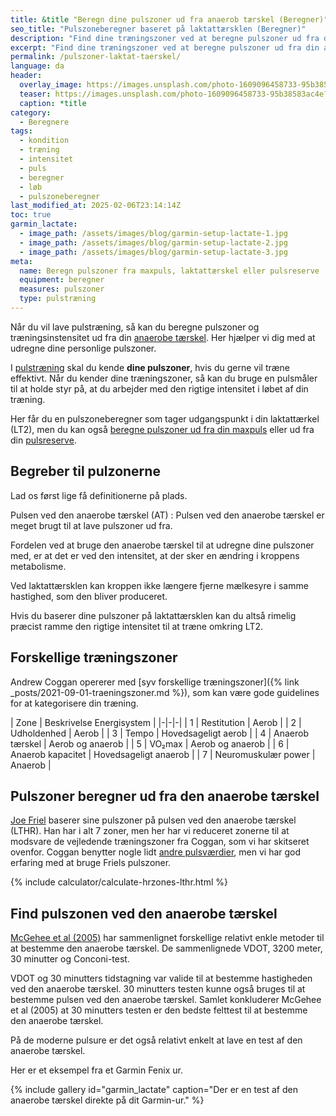 ```yaml
---
title: &title "Beregn dine pulszoner ud fra anaerob tærskel (Beregner)"
seo_title: "Pulszoneberegner baseret på laktattærsklen (Beregner)"
description: "Find dine træningszoner ved at beregne pulszoner ud fra din anaerobe tærskel. Forbedr din præstation med vores specialiserede beregner."
excerpt: "Find dine træningszoner ved at beregne pulszoner ud fra din anaerobe tærskel. Forbedr din præstation med vores specialiserede beregner."
permalink: /pulszoner-laktat-taerskel/
language: da
header:
  overlay_image: https://images.unsplash.com/photo-1609096458733-95b38583ac4e?ixlib=rb-4.0.3&ixid=M3wxMjA3fDB8MHxwaG90by1wYWdlfHx8fGVufDB8fHx8fA%3D%3D&auto=format&fit=crop&h=630&w=1200&q=60
  teaser: https://images.unsplash.com/photo-1609096458733-95b38583ac4e?ixlib=rb-4.0.3&ixid=M3wxMjA3fDB8MHxwaG90by1wYWdlfHx8fGVufDB8fHx8fA%3D%3D&auto=format&fit=crop&h=300&w=400&q=10
  caption: *title
category:
  - Beregnere
tags:
  - kondition
  - træning
  - intensitet
  - puls
  - beregner
  - løb
  - pulszoneberegner
last_modified_at: 2025-02-06T23:14:14Z
toc: true
garmin_lactate:
  - image_path: /assets/images/blog/garmin-setup-lactate-1.jpg
  - image_path: /assets/images/blog/garmin-setup-lactate-2.jpg
  - image_path: /assets/images/blog/garmin-setup-lactate-3.jpg
meta:
  name: Beregn pulszoner fra maxpuls, laktattærskel eller pulsreserve
  equipment: beregner
  measures: pulszoner
  type: pulstræning
---
```


Når du vil lave pulstræning, så kan du beregne pulszoner og træningsinstensitet ud fra din [anaerobe tærskel](/anaerobe-taerskel/). Her hjælper vi dig med at udregne dine personlige pulszoner.

I [pulstræning](/pulstraening/) skal du kende **dine pulszoner**, hvis du gerne vil træne effektivt. Når du kender dine træningszoner, så kan du bruge en pulsmåler til at holde styr på, at du arbejder med den rigtige intensitet i løbet af din træning.

Her får du en pulszoneberegner som tager udgangspunkt i din laktattærkel (LT2), men du kan også [beregne pulszoner ud fra din maxpuls](/pulszoner-max-puls/) eller ud fra din [pulsreserve](/pulszoner-pulsreserve-karvonen/).

## Begreber til pulzonerne

Lad os først lige få definitionerne på plads.

Pulsen ved den anaerobe tærskel (AT)
: Pulsen ved den anaerobe tærskel er meget brugt til at lave pulszoner ud fra.

Fordelen ved at bruge den anaerobe tærskel til at udregne dine pulszoner med, er at det er ved den intensitet, at der sker en ændring i kroppens metabolisme.

Ved laktattærsklen kan kroppen ikke længere fjerne mælkesyre i samme hastighed, som den bliver produceret.

Hvis du baserer dine pulszoner på laktattærsklen kan du altså rimelig præcist ramme den rigtige intensitet til at træne omkring LT2.

## Forskellige træningszoner

Andrew Coggan opererer med [syv forskellige træningszoner]({% link _posts/2021-09-01-traeningszoner.md %}), som kan være gode guidelines for at kategorisere din træning.

| Zone | Beskrivelse Energisystem |
|-|-|-|
| 1 | Restitution | Aerob |
| 2 | Udholdenhed | Aerob |
| 3 | Tempo | Hovedsageligt aerob |
| 4 | Anaerob tærskel | Aerob og anaerob |
| 5 | VO₂max | Aerob og anaerob |
| 6 | Anaerob kapacitet | Hovedsageligt anaerob |
| 7 | Neuromuskulær power | Anaerob |

## Pulszoner beregner ud fra den anaerobe tærskel

[Joe Friel](https://joefrieltraining.com/a-quick-guide-to-setting-zone/) baserer sine pulszoner på pulsen ved den anaerobe tærskel (LTHR). Han har i alt 7 zoner, men her har vi reduceret zonerne til at modsvare de vejledende træningszoner fra Coggan, som vi har skitseret ovenfor. Coggan benytter nogle lidt [andre pulsværdier](https://blog.flocycling.com/training-performance/how-are-heart-rate-and-power-used-for-training/), men vi har god erfaring med at bruge Friels pulszoner.

{% include calculator/calculate-hrzones-lthr.html %}

## Find pulszonen ved den anaerobe tærskel

[McGehee et al (2005)](https://pubmed.ncbi.nlm.nih.gov/16095403/) har sammenlignet forskellige relativt enkle metoder til at bestemme den anaerobe tærskel. De sammenlignede VDOT, 3200 meter, 30 minutter og Conconi-test.

VDOT og 30 minutters tidstagning var valide til at bestemme hastigheden ved den anaerobe tærskel. 30 minutters testen kunne også bruges til at bestemme pulsen ved den anaerobe tærskel. Samlet konkluderer McGehee et al (2005) at 30 minutters testen er den bedste felttest til at bestemme den anaerobe tærskel.

På de moderne pulsure er det også relativt enkelt at lave en test af den anaerobe tærskel.

Her er et eksempel fra et Garmin Fenix ur.

{% include gallery id="garmin_lactate" caption="Der er en test af den anaerobe tærskel direkte på dit Garmin-ur." %}

